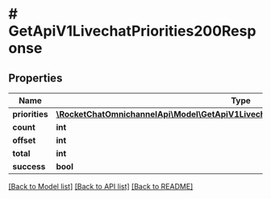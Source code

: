 # # GetApiV1LivechatPriorities200Response

## Properties

Name | Type | Description | Notes
------------ | ------------- | ------------- | -------------
**priorities** | [**\RocketChatOmnichannelApi\Model\GetApiV1LivechatPriorities200ResponsePrioritiesInner[]**](GetApiV1LivechatPriorities200ResponsePrioritiesInner.md) |  | [optional]
**count** | **int** |  | [optional]
**offset** | **int** |  | [optional]
**total** | **int** |  | [optional]
**success** | **bool** |  | [optional]

[[Back to Model list]](../../README.md#models) [[Back to API list]](../../README.md#endpoints) [[Back to README]](../../README.md)
